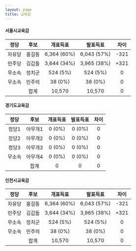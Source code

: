 ```yaml
---
layout: page
title: 교육감
---
```


#### **서울시교육감**

|정당|후보|개표득표|발표득표|차이|
|:----:|:----:|:----:|:----:|:----:|
|자유당|홍길동|6,364 (60%)|6,043 (57%)|-321|
|민주당|김갑돌|3,644 (34%)|3,965 (38%)|+321|
|무소속|정치군|524 (5%)|524 (5%)|0|
|무소속|민주의|38 (0%)|38 (0%)|0|
||합계|10,570|10,570|0|

#### **경기도교육감**

|정당|후보|개표득표|발표득표|차이|
|:----:|:----:|:----:|:----:|:----:|
|정당1|아무개1|0 (0%)|0 (0%)|0|
|정당2|아무개2|0 (0%)|0 (0%)|0|
|정당3|아무개3|0 (0%)|0 (0%)|0|
|무소속|아무개4|0 (0%)|0 (0%)|0|
||합계|0|0|0|

#### **인천시교육감**

|정당|후보|개표득표|발표득표|차이|
|:----:|:----:|:----:|:----:|:----:|
|자유당|홍길동|6,364 (60%)|6,043 (57%)|-321|
|민주당|김갑돌|3,644 (34%)|3,965 (38%)|+321|
|무소속|정치군|524 (5%)|524 (5%)|0|
|무소속|민주의|38 (0%)|38 (0%)|0|
||합계|10,570|10,570|0|


